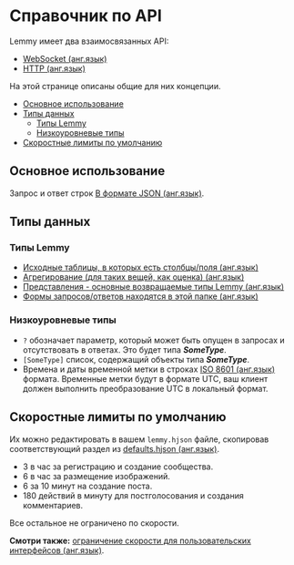 # Справочник по API 

Lemmy имеет два взаимосвязанных API:
- [WebSocket (анг.язык)](https://join-lemmy.org/api/index.html)
- [HTTP (анг.язык)](http_api.md)

На этой странице описаны общие для них концепции.

<!-- toc -->

- [Основное использование](#basic-usage)
- [Типы данных](#data-types)
  * [Типы Lemmy](#lemmy-types)
  * [Низкоуровневые типы](#lower-level-types)
- [Скоростные лимиты по умолчанию](#default-rate-limits)

<!-- tocstop -->

## Основное использование

Запрос и ответ строк [В формате JSON (анг.язык)](https://www.json.org).

## Типы данных

### Типы Lemmy

- [Исходные таблицы, в которых есть столбцы/поля (анг.язык)](https://github.com/ProjectMakerGeorgia/lemmy-js-client/blob/main/src/interfaces/source.ts)
- [Агрегирование (для таких вещей, как оценка) (анг.язык)](https://github.com/ProjectMakerGeorgia/lemmy-js-client/blob/main/src/interfaces/aggregates.ts)
- [Представления - основные возвращаемые типы Lemmy (анг.язык)](https://github.com/ProjectMakerGeorgia/lemmy-js-client/blob/main/src/interfaces/views.ts)
- [Формы запросов/ответов находятся в этой папке (анг.язык)](https://github.com/ProjectMakerGeorgia/lemmy-js-client/tree/main/src/interfaces/api)

### Низкоуровневые типы

- `?` обозначает параметр, который может быть опущен в запросах и отсутствовать в ответах. Это будет типа ***SomeType***.
- `[SomeType]` список, содержащий объекты типа ***SomeType***.
- Времена и даты временной метки  в строках [ISO 8601 (анг.язык)](https://en.wikipedia.org/wiki/ISO_8601) формата. Временные метки будут в формате UTC, ваш клиент должен выполнить преобразование UTC в локальный формат.

## Скоростные лимиты по умолчанию

Их можно редактировать в вашем  `lemmy.hjson` файле, скопировав соответствующий раздел из [defaults.hjson (анг.язык)](https://github.com/ProjectMakerGeorgia/lemmy/blob/main/config/defaults.hjson).

- 3 в час за регистрацию и создание сообщества.
- 6 в час за размещение изображений.
- 6 за 10 минут на создание поста. 
- 180 действий в минуту для постголосования и создания комментариев.

Все остальное не ограничено по скорости.

**Смотри также:** [ограничение скорости для пользовательских интерфейсов (анг.язык)](custom_frontend.md#rate-limiting).
